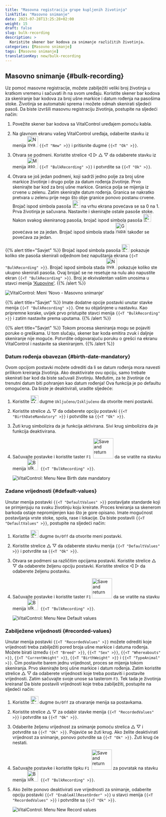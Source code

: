 ```yaml
---
title: "Masovna registracija grupe kupljenih životinja"
linkTitle: "Masovno snimanje"
date: 2023-07-28T13:25:28+02:00
weight: 15
draft: false
slug: bulk-recording
description: >
  Koristite skener bar kodova za snimanje različitih životinja.
categories: [Masovno snimanje]
tags: [Masovno snimanje]
translationKey: new/bulk-recording
---
```

## Masovno snimanje {#bulk-recording}

Uz pomoć masovne registracije, možete zabilježiti veliki broj životinja u kratkom vremenu i sačuvati ih na svom uređaju. Koristite skener bar kodova za skeniranje bar kodova za broj ušne markice i datum rođenja na pasošima stoke. Životinja se automatski sprema i možete odmah skenirati sljedeći pasoš. Da biste izvršili masovnu registraciju životinja, postupite na sljedeći način:

1. Povežite skener bar kodova sa VitalControl uređajem pomoću kabla.

2. Na glavnom ekranu vašeg VitalControl uređaja, odaberite stavku iz menija <img src="/icons/main/new-animal.svg" width="35" align="bottom" alt="Nova životinja" /> `{{<T "New" >}}` i pritisnite dugme `{{<T "Ok" >}}`.

3. Otvara se podmeni. Koristite strelice ◁ ▷ △ ▽ da odaberete stavku iz menija <img src="/icons/main/barcode-scan.svg" width="35" align="bottom" alt="Masovno snimanje" /> `{{<T "BulkRecording" >}}` i potvrdite sa `{{<T "Ok" >}}`.

4. Otvara se još jedan podmeni, koji sadrži jedno polje za broj ušne markice životinje i drugo polje za datum rođenja životinje. Prvo skenirajte bar kod za broj ušne markice. Granica polja se mijenja iz crvene u zelenu. Zatim skenirajte datum rođenja. Granica se nakratko pretvara u zelenu prije nego što obje granice ponovo postanu crvene. Brojač ispod simbola pasoša <img src="/icons/header/animal-passports.svg" width="25" align="bottom" alt="Pasoši životinja" title="Pasoši životinja" /> na vrhu ekrana povećava se sa 0 na 1. Prva životinja je sačuvana. Nastavite i skenirajte ostale pasoše stoke. Nakon svakog skeniranog pasoša, brojač ispod simbola pasoša <img src="/icons/header/animal-passports.svg" width="25" align="bottom" alt="Pasoši životinja" title="Pasoši životinja" /> povećava se za jedan. Brojač ispod simbola stada <img src="/icons/header/group.svg" width="35" align="bottom" alt="Grupa životinja"  title="Grupa životinja" /> također se povećava za jedan.

{{% alert title="Savjet" %}}
Brojač ispod simbola pasoša <img src="/icons/header/animal-passports.svg" width="25" align="bottom" alt="Pasoši životinja" title="Pasoši životinja" /> pokazuje koliko ste pasoša skenirali odjednom bez napuštanja ekrana `{{<T "BulkRecording" >}}`. Brojač ispod simbola stada <img src="/icons/header/group.svg" width="35" align="bottom" alt="Nova životinja" /> pokazuje koliko ste ukupno skenirali pasoša. Ovaj brojač se ne resetuje na nulu ako napustite ekran `{{<T "BulkRecording" >}}`. Broj je ekvivalentan vašim unosima u stavci menija ['Kupovine'](../new-on-farm/purchased-animals/).
{{% /alert %}}

   ![VitalControl: Meni 'Novo - Masovno snimanje'](../images/bulk-recording.png "Masovno snimanje")

{{% alert title="Savjet" %}}
Imate dodatne opcije postavki unutar stavke menija `{{<T "BulkRecording" >}}`. One su objašnjene u nastavku. Kao pripremne korake, uvijek prvo pristupite stavci menija `{{<T "BulkRecording" >}}` i zatim nastavite prema uputama.
{{% /alert %}}

{{% alert title="Savjet" %}}
Tokom procesa skeniranja mogu se pojaviti poruke o greškama. U tom slučaju, skener bar koda emitira zvuk i daljnje skeniranje nije moguće. Potvrdite odgovarajuću poruku o grešci na ekranu VitalControl i nastavite sa skeniranjem.
{{% /alert %}}

### Datum rođenja obavezan {#birth-date-mandatory}

Ovom opcijom postavki možete odrediti da li se datum rođenja mora navesti prilikom kreiranja životinja. Ako deaktivirate ovu opciju, samo trebate skenirati bar kod da biste sačuvali životinju. Međutim, za te životinje će trenutni datum biti pohranjen kao datum rođenja! Ova funkcija je po defaultu omogućena. Da biste je deaktivirali, uradite sljedeće:

1. Koristite <img src="/icons/gear.svg" width="25" align="bottom" alt="Meni postavki" /> dugme `Uključeno/Isključeno` da otvorite meni postavki.

2. Koristite strelice △ ▽ da odaberete opciju postavki `{{<T "BirthDateMandatory" >}}` i potvrdite sa `{{<T "Ok" >}}`.

3. Žuti krug simbolizira da je funkcija aktivirana. Sivi krug simbolizira da je funkcija deaktivirana.

4. Sačuvajte postavke i koristite taster `F1` &nbsp;<img src="/icons/footer/save_exit.svg" width="65" align="bottom" alt="Save and return" /> da se vratite na stavku menija <img src="/icons/main/barcode-scan.svg" width="35" align="bottom" alt="Bulk recording" />&nbsp; `{{<T "BulkRecording" >}}`.

   ![VitalControl: Menu New Birth date mandatory](../images/birthdate.png "Birth date mandatory")

### Zadane vrijednosti {#default-values}

Unutar menija postavki `{{<T "DefaultValues" >}}` postavljate standarde koji se primjenjuju na svaku životinju koju kreirate. Proces kreiranja sa skenerom barkoda ostaje nepromijenjen kao što je gore opisano. Imate mogućnost postavljanja vrste stoke, spola, rase i lokacije. Da biste postavili `{{<T "DefaultValues" >}}`, postupite na sljedeći način:

1. Koristite <img src="/icons/gear.svg" width="25" align="bottom" alt="Settings menu" /> dugme `On/Off` da otvorite meni postavki.

2. Koristite strelice △ ▽ da odaberete stavku menija `{{<T "DefaultValues" >}}` i potvrdite sa `{{<T "Ok" >}}`.

3. Otvara se podmeni sa različitim opcijama postavki. Koristite strelice △ ▽ da odaberete željenu opciju postavki. Koristite strelice ◁ ▷ da odaberete željenu postavku.

4. Sačuvajte postavke i koristite taster `F1`&nbsp;<img src="/icons/footer/save_exit.svg" width="65" align="bottom" alt="Save and return" /> da se vratite na stavku menija <img src="/icons/main/barcode-scan.svg" width="35" align="bottom" alt="Bulk recording" />&nbsp; `{{<T "BulkRecording" >}}`.

   ![VitalControl: Menu New Default values](../images/defaultvalues.png "Default values")

### Zabilježene vrijednosti {#recorded-values}

Unutar menija postavki `{{<T "RecordedValues" >}}` možete odrediti koje vrijednosti treba zabilježiti pored broja ušne markice i datuma rođenja. Možete birati između `{{<T "Breed" >}}`, `{{<T "Sex" >}}`, `{{<T "Whereabouts" >}}`, `{{<T "CurrentWeight" >}}`, `{{<T "BirthWeight" >}}` i `{{<T "TypeAnimal" >}}`. Čim postavite barem jednu vrijednost, proces se mijenja tokom skeniranja. Prvo skenirajte broj ušne markice i datum rođenja. Zatim koristite strelice △ ▽ da odaberete vrijednosti koje treba postaviti i postavite vrijednosti. Zatim sačuvajte svoje unose sa tasterom `F3`. Tek tada je životinja kreirana! Da biste postavili vrijednosti koje treba zabilježiti, postupite na sljedeći način:


1. Koristite <img src="/icons/gear.svg" width="25" align="bottom" alt="Settings menu" /> dugme `On/Off` za otvaranje menija sa postavkama.

2. Koristite strelice △ ▽ za odabir stavke menija `{{<T "RecordedValues" >}}` i potvrdite sa `{{<T "Ok" >}}`.

3. Odaberite željenu vrijednost za snimanje pomoću strelica △ ▽ i potvrdite sa `{{<T "Ok" >}}`. Pojaviće se žuti krug. Ako želite deaktivirati vrijednost za snimanje, ponovo potvrdite sa `{{<T "Ok" >}}`. Žuti krug će nestati.

4. Sačuvajte postavke i koristite tipku `F1` &nbsp;<img src="/icons/footer/save_exit.svg" width="65" align="bottom" alt="Save and return" /> za povratak na stavku menija <img src="/icons/main/barcode-scan.svg" width="35" align="bottom" alt="Bulk recording" />&nbsp; `{{<T "BulkRecording" >}}`.

5. Ako želite ponovo deaktivirati sve vrijednosti za snimanje, odaberite opciju postavki `{{<T "EnableAllResetOrder" >}}` u stavci menija `{{<T "RecordedValues" >}}` i potvrdite sa `{{<T "Ok" >}}`.

   ![VitalControl: Menu New Record values](../images/recordvalues.png "Record values")
